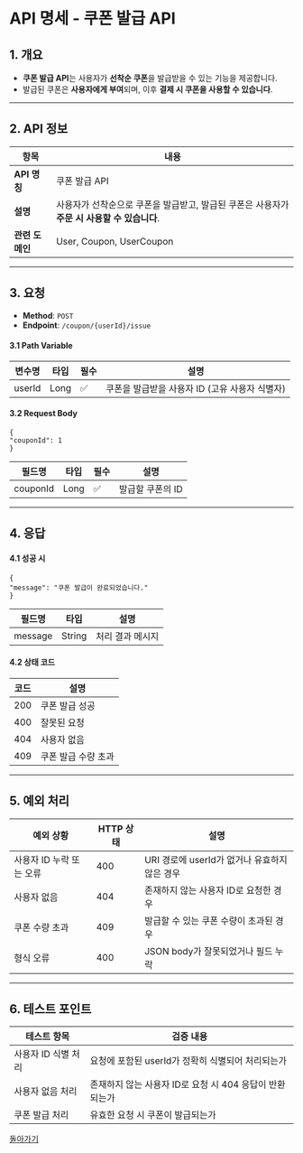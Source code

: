 # API 명세 - 쿠폰 발급 API

## 1. 개요
- **쿠폰 발급 API**는 사용자가 **선착순 쿠폰**을 발급받을 수 있는 기능을 제공합니다.
- 발급된 쿠폰은 **사용자에게 부여**되며, 이후 **결제 시 쿠폰을 사용할 수 있습니다**.

---

## 2. API 정보

| 항목         | 내용                                                        |
|--------------|-------------------------------------------------------------|
| **API 명칭**  | 쿠폰 발급 API                                               |
| **설명**      | 사용자가 선착순으로 쿠폰을 발급받고, 발급된 쿠폰은 사용자가 **주문 시 사용할 수 있습니다**. |
| **관련 도메인**| User, Coupon, UserCoupon                       |

---

## 3. 요청

- **Method**: `POST`
- **Endpoint**: `/coupon/{userId}/issue`

#### 3.1 Path Variable

| 변수명 | 타입 | 필수 | 설명                                       |
|--------|------|------|--------------------------------------------|
| userId | Long | ✅   | 쿠폰을 발급받을 사용자 ID (고유 사용자 식별자) |

#### 3.2 Request Body
```
{
"couponId": 1
}
```
| 필드명  | 타입  | 필수 | 설명                                      |
|---------|-------|------|-------------------------------------------|
| couponId| Long  | ✅   | 발급할 쿠폰의 ID                           |

---

## 4. 응답

#### 4.1 성공 시
```
{
"message": "쿠폰 발급이 완료되었습니다."
}
```
| 필드명  | 타입  | 설명                                |
|---------|-------|-------------------------------------|
| message | String | 처리 결과 메시지                   |

#### 4.2 상태 코드

| 코드 | 설명        |
|------|-------------|
| 200  | 쿠폰 발급 성공   |
| 400  | 잘못된 요청      |
| 404  | 사용자 없음      |
| 409  | 쿠폰 발급 수량 초과 |

---

## 5. 예외 처리

| 예외 상황          | HTTP 상태 | 설명                               |
|---------------------|------------|-----------------------------------|
| 사용자 ID 누락 또는 오류 | 400        | URI 경로에 userId가 없거나 유효하지 않은 경우   |
| 사용자 없음         | 404        | 존재하지 않는 사용자 ID로 요청한 경우   |
| 쿠폰 수량 초과       | 409        | 발급할 수 있는 쿠폰 수량이 초과된 경우  |
| 형식 오류           | 400        | JSON body가 잘못되었거나 필드 누락   |

---

## 6. 테스트 포인트

| 테스트 항목         | 검증 내용                              |
|----------------------|---------------------------------------|
| 사용자 ID 식별 처리    | 요청에 포함된 userId가 정확히 식별되어 처리되는가  |
| 사용자 없음 처리       | 존재하지 않는 사용자 ID로 요청 시 404 응답이 반환되는가 |
| 쿠폰 발급 처리         | 유효한 요청 시 쿠폰이 발급되는가             |


[돌아가기](../../README.md)